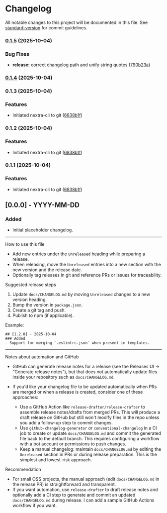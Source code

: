 # Changelog

All notable changes to this project will be documented in this file. See [standard-version](https://github.com/conventional-changelog/standard-version) for commit guidelines.

### [0.1.5](https://github.com/George-Acquah/nextra-cli/compare/v0.1.4...v0.1.5) (2025-10-04)


### Bug Fixes

* **release:** correct changelog path and unify string quotes ([790b23a](https://github.com/George-Acquah/nextra-cli/commit/790b23a24fb44719435027e27bbd4e74151f3f3d))

### [0.1.4](https://github.com/George-Acquah/nextra-cli/compare/v0.1.3...v0.1.4) (2025-10-04)

### 0.1.3 (2025-10-04)


### Features

* Initiated nextra-cli to git ([6838b1f](https://github.com/George-Acquah/nextra-cli/commit/6838b1f3c834e413e1a51a1637ee6624019c029c))

### 0.1.2 (2025-10-04)


### Features

* Initiated nextra-cli to git ([6838b1f](https://github.com/George-Acquah/nextra-cli/commit/6838b1f3c834e413e1a51a1637ee6624019c029c))

### 0.1.1 (2025-10-04)


### Features

* Initiated nextra-cli to git ([6838b1f](https://github.com/George-Acquah/nextra-cli/commit/6838b1f3c834e413e1a51a1637ee6624019c029c))

## [0.0.0] - YYYY-MM-DD

### Added

- Initial placeholder changelog.

---

How to use this file

- Add new entries under the `Unreleased` heading while preparing a release.
- When releasing, move the `Unreleased` entries into a new section with the new version and the release date.
- Optionally tag releases in git and reference PRs or issues for traceability.

Suggested release steps

1. Update `docs/CHANGELOG.md` by moving `Unreleased` changes to a new version heading.
2. Bump the version in `package.json`.
3. Create a git tag and push.
4. Publish to npm (if applicable).

Example:

```
## [1.2.0] - 2025-10-04
### Added
- Support for merging `.eslintrc.json` when present in templates.
```

---

Notes about automation and GitHub

- GitHub can generate release notes for a release (see the Releases UI -> "Generate release notes"), but that does not automatically update files inside your repository such as `docs/CHANGELOG.md`.
- If you'd like your changelog file to be updated automatically when PRs are merged or when a release is created, consider one of these approaches:

	- Use a GitHub Action like `release-drafter/release-drafter` to assemble release notes/drafts from merged PRs. This will produce a draft release on GitHub but still won't modify files in the repo unless you add a follow-up step to commit changes.
	- Use `github-changelog-generator` or `conventional-changelog` in a CI job to create or update `docs/CHANGELOG.md` and commit the generated file back to the default branch. This requires configuring a workflow with a bot account or permissions to push changes.
	- Keep a manual changelog: maintain `docs/CHANGELOG.md` by editing the `Unreleased` section in PRs or during release preparation. This is the simplest and lowest-risk approach.

Recommendation

- For small OSS projects, the manual approach (edit `docs/CHANGELOG.md` in the release PR) is straightforward and transparent.
- If you want automation, use `release-drafter` to draft release notes and optionally add a CI step to generate and commit an updated `docs/CHANGELOG.md` during release. I can add a sample GitHub Actions workflow if you want.

